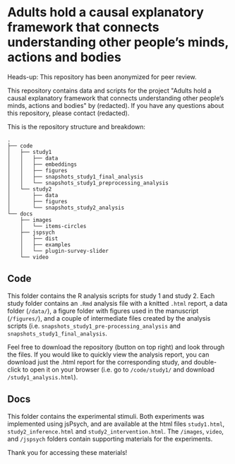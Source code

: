 # Adults hold a causal explanatory framework that connects understanding other people’s minds, actions and bodies

Heads-up: This repository has been anonymized for peer review.

This repository contains data and scripts for the project "Adults hold a causal explanatory framework that connects understanding other people’s minds, actions and bodies" by (redacted). If you have any questions about this repository, please contact (redacted).

This is the repository structure and breakdown: 

```
.
├── code
│   ├── study1
│   │   ├── data
│   │   ├── embeddings
│   │   ├── figures
│   │   ├── snapshots_study1_final_analysis
│   │   └── snapshots_study1_preprocessing_analysis
│   └── study2
│       ├── data
│       ├── figures
│       └── snapshots_study2_analysis
└── docs
    ├── images
    │   └── items-circles
    ├── jspsych
    │   ├── dist
    │   ├── examples
    │   └── plugin-survey-slider
    └── video
```

## Code
This folder contains the R analysis scripts for study 1 and study 2. Each study folder contains an `.Rmd` analysis file with a knitted `.html` report, a data folder (`/data/`), a figure folder with figures used in the manuscript (`/figures/`), and a couple of intermediate files created by the analysis scripts (i.e. `snapshots_study1_pre-processing_analysis` and `snapshots_study1_final_analysis`. 

Feel free to download the repository (button on top right) and look through the files. If you would like to quickly view the analysis report, you can download just the .html report for the corresponding study, and double-click to open it on your browser (i.e. go to `/code/study1/` and download `/study1_analysis.html`). 

## Docs
This folder contains the experimental stimuli. Both experiments was implemented using jsPsych, and are available at the html files `study1.html`, `study2_inference.html` and `study2_intervention.html`. The `/images`, `video`, and `/jspsych` folders contain supporting materials for the experiments. 

Thank you for accessing these materials!



